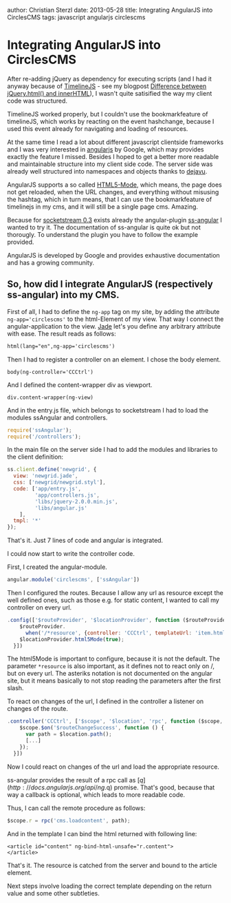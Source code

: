 author: Christian Sterzl
date: 2013-05-28
title: Integrating AngularJS into CirclesCMS
tags: javascript angularjs circlescms

# Integrating AngularJS into CirclesCMS

After re-adding jQuery as dependency for executing scripts (and I had it anyway because of [TimelineJS](http://timeline.verite.co/) - see my blogpost [Difference between jQuery.html() and innerHTML](/cc/blog/difference-jquery.html-innerHTML.md)), I wasn't quite satisified the way my client code was structured.

TimelineJS worked properly, but I couldn't use the bookmarkfeature of timelineJS, which works by reacting on the event hashchange, because I used this event already for navigating and loading of resources.

At the same time I read a lot about different javascript clientside frameworks and I was very interested in [angularjs](http://angularjs.org) by Google, which may provides exactly the feature I missed. Besides I hoped to get a better more readable and maintainable structure into my client side code. The server side was already well structured into namespaces and objects thanks to [dejavu](https://github.com/IndigoUnited/dejavu). 

AngularJS supports a so called [HTML5-Mode](http://docs.angularjs.org/guide/dev_guide.services.$location), which means, the page does not get reloaded, when the URL changes, and everything without misusing the hashtag, which in turn means, that I can use the bookmarkfeature of timelinejs in my cms, and it will still be a single page cms. Amazing.

Because for [socketstream 0.3](http://www.socketstream.org/) exists already the angular-plugin [ss-angular](https://github.com/polidore/ss-angular) I wanted to try it. The documentation of ss-angular is quite ok but not thorougly. To understand the plugin you have to follow the example provided.

AngularJS is developed by Google and provides exhaustive documentation and has a growing community.

## So, how did I integrate AngularJS (respectively ss-angular) into my CMS.

First of all, I had to define the `ng-app` tag on my site, by adding the attribute `ng-app='circlescms'` to the html-Element of my view. That way I connect the angular-application to the view.
[Jade](http://jade-lang.com/) let's you define any arbitrary attribute with ease. The result reads as follows:

```html
html(lang="en",ng-app='circlescms')
```

Then I had to register a controller on an element. I chose the body element.

```markup
body(ng-controller='CCCtrl')
```

And I defined the content-wrapper div as viewport.

```markup
div.content-wrapper(ng-view)
```

And in the entry.js file, which belongs to socketstream I had to load the modules ssAngular and controllers.

```javascript
require('ssAngular');
require('/controllers');
```

In the main file on the server side I had to add the modules and libraries to the client definition:

```javascript
ss.client.define('newgrid', {
  view: 'newgrid.jade',
  css: ['newgrid/newgrid.styl'],
  code: ['app/entry.js',
         'app/controllers.js',
         'libs/jquery-2.0.0.min.js',
         'libs/angular.js'
    ],
  tmpl: '*'
});
```

That's it. Just 7 lines of code and angular is integrated. 

I could now start to write the controller code.

First, I created the angular-module.

```javascript
angular.module('circlescms', ['ssAngular'])
```

Then I configured the routes. Because I allow any url as resource except the well defined ones, such as those e.g. for static content, I wanted to call my controller on every url.

```javascript
.config(['$routeProvider', '$locationProvider', function ($routeProvider, $locationProvider) {
    $routeProvider.
      when('/*resource', {controller: 'CCCtrl', templateUrl: 'item.html'});
    $locationProvider.html5Mode(true);
  }])
```

The html5Mode is important to configure, because it is not the default.
The parameter `*resource` is also important, as it defines not to react only on /, but on every url. The asteriks notation is not documented on the angular site, but it means basically to not stop reading the parameters after the first slash.

To react on changes of the url, I defined in the controller a listener on changes of the route.

```javascript
.controller('CCCtrl', ['$scope', '$location', 'rpc', function ($scope, $location, rpc) {
    $scope.$on('$routeChangeSuccess', function () {
      var path = $location.path();
      [...]
    });
  }])
```

Now I could react on changes of the url and load the appropriate resource.

ss-angular provides the result of a rpc call as [$q](http://docs.angularjs.org/api/ng.$q) promise. That's good, because that way a callback is optional, which leads to more readable code.

Thus, I can call the remote procedure as follows:

```javascript
$scope.r = rpc('cms.loadcontent', path);
```

And in the template I can bind the html returned with following line:

```markup
<article id="content" ng-bind-html-unsafe="r.content">
</article>
```

That's it. The resource is catched from the server and bound to the article element.

Next steps involve loading the correct template depending on the return value and some other subtleties. 
